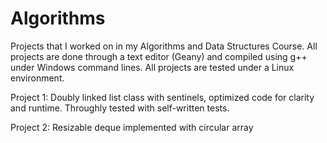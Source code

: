 # Algorithms

Projects that I worked on in my Algorithms and Data Structures Course. 
All projects are done through a text editor (Geany) and compiled using g++ under Windows command lines. All projects are tested under a Linux environment.

Project 1: Doubly linked list class with sentinels, optimized code for clarity and runtime. Throughly tested with self-written tests.

Project 2: Resizable deque implemented with circular array 
